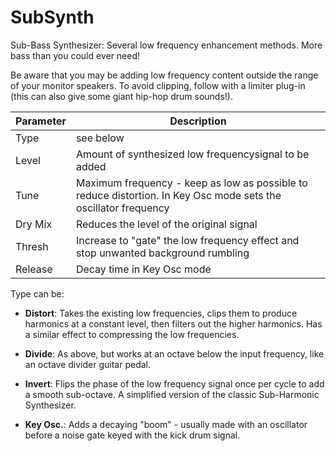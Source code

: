 # SubSynth

Sub-Bass Synthesizer: Several low frequency enhancement methods. More bass than you could ever need!

Be aware that you may be adding low frequency content outside the range of your monitor speakers.  To avoid clipping, follow with a limiter plug-in (this can also give some giant hip-hop drum sounds!).

| Parameter | Description |
| --------- | ----------- |
| Type | see below |
| Level | Amount of synthesized low frequencysignal to be added |
| Tune | Maximum frequency - keep as low as possible to reduce distortion. In Key Osc mode sets the oscillator frequency |
| Dry Mix | Reduces the level of the original signal |
| Thresh | Increase to "gate" the low frequency effect and stop unwanted background rumbling |
| Release | Decay time in Key Osc mode |

Type can be:

- **Distort**: Takes the existing low frequencies, clips them to produce harmonics at a constant level, then filters out the higher harmonics. Has a similar effect to compressing the low frequencies.

- **Divide**: As above, but works at an octave below the input frequency, like an octave divider guitar pedal.

- **Invert**: Flips the phase of the low frequency signal once per cycle to add a smooth sub-octave. A simplified version of the classic Sub-Harmonic Synthesizer.

- **Key Osc.**: Adds a decaying "boom" - usually made with an oscillator before a noise gate keyed with the kick drum signal.

